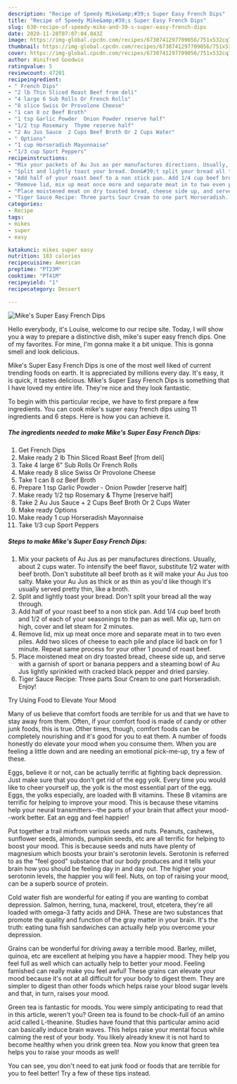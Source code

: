```yaml
---
description: "Recipe of Speedy Mike&amp;#39;s Super Easy French Dips"
title: "Recipe of Speedy Mike&amp;#39;s Super Easy French Dips"
slug: 630-recipe-of-speedy-mike-and-39-s-super-easy-french-dips
date: 2020-11-28T07:07:04.843Z
image: https://img-global.cpcdn.com/recipes/6730741297709056/751x532cq70/mikes-super-easy-french-dips-recipe-main-photo.jpg
thumbnail: https://img-global.cpcdn.com/recipes/6730741297709056/751x532cq70/mikes-super-easy-french-dips-recipe-main-photo.jpg
cover: https://img-global.cpcdn.com/recipes/6730741297709056/751x532cq70/mikes-super-easy-french-dips-recipe-main-photo.jpg
author: Winifred Goodwin
ratingvalue: 5
reviewcount: 47201
recipeingredient:
- " French Dips"
- "2 lb Thin Sliced Roast Beef from deli"
- "4 large 6 Sub Rolls Or French Rolls"
- "8 slice Swiss Or Provolone Cheese"
- "1 can 8 oz Beef Broth"
- "1 tsp Garlic Powder  Onion Powder reserve half"
- "1/2 tsp Rosemary  Thyme reserve half"
- "2 Au Jus Sauce  2 Cups Beef Broth Or 2 Cups Water"
- " Options"
- "1 cup Horseradish Mayonnaise"
- "1/3 cup Sport Peppers"
recipeinstructions:
- "Mix your packets of Au Jus as per manufactures directions. Usually, about 2 cups water. To intensify the beef flavor, substitute 1/2 water with beef broth. Don&#39;t substitute all beef broth as it will make your Au Jus too salty.  Make your Au Jus as thick or as thin as you&#39;d like though it&#39;s usually served pretty thin, like a broth."
- "Split and lightly toast your bread. Don&#39;t split your bread all the way through."
- "Add half of your roast beef to a non stick pan. Add 1/4 cup beef broth and 1/2 of each of your seasonings to the pan as well. Mix up, turn on high, cover and let steam for 2 minutes."
- "Remove lid, mix up meat once more and separate meat in to two even piles. Add two slices of cheese to each pile and place lid back on for 1 minute. Repeat same process for your other 1 pound of roast beef."
- "Place moistened meat on dry toasted bread, cheese side up, and serve with a garnish of sport or banana peppers and a steaming bowl of Au Jus lightly sprinkled with cracked black pepper and dried parsley."
- "Tiger Sauce Recipe: Three parts Sour Cream to one part Horseradish. Enjoy!"
categories:
- Recipe
tags:
- mikes
- super
- easy

katakunci: mikes super easy 
nutrition: 183 calories
recipecuisine: American
preptime: "PT23M"
cooktime: "PT41M"
recipeyield: "1"
recipecategory: Dessert

---
```



![Mike&#39;s Super Easy French Dips](https://img-global.cpcdn.com/recipes/6730741297709056/751x532cq70/mikes-super-easy-french-dips-recipe-main-photo.jpg)

Hello everybody, it's Louise, welcome to our recipe site. Today, I will show you a way to prepare a distinctive dish, mike&#39;s super easy french dips. One of my favorites. For mine, I'm gonna make it a bit unique. This is gonna smell and look delicious.



Mike&#39;s Super Easy French Dips is one of the most well liked of current trending foods on earth. It is appreciated by millions every day. It's easy, it is quick, it tastes delicious. Mike&#39;s Super Easy French Dips is something that I have loved my entire life. They're nice and they look fantastic.


To begin with this particular recipe, we have to first prepare a few ingredients. You can cook mike&#39;s super easy french dips using 11 ingredients and 6 steps. Here is how you can achieve it.

<!--inarticleads1-->

##### The ingredients needed to make Mike&#39;s Super Easy French Dips:

1. Get  French Dips
1. Make ready 2 lb Thin Sliced Roast Beef [from deli]
1. Take 4 large 6&#34; Sub Rolls Or French Rolls
1. Make ready 8 slice Swiss Or Provolone Cheese
1. Take 1 can 8 oz Beef Broth
1. Prepare 1 tsp Garlic Powder - Onion Powder [reserve half]
1. Make ready 1/2 tsp Rosemary &amp; Thyme [reserve half]
1. Take 2 Au Jus Sauce + 2 Cups Beef Broth Or 2 Cups Water
1. Make ready  Options
1. Make ready 1 cup Horseradish Mayonnaise
1. Take 1/3 cup Sport Peppers




<!--inarticleads2-->

##### Steps to make Mike&#39;s Super Easy French Dips:

1. Mix your packets of Au Jus as per manufactures directions. Usually, about 2 cups water. To intensify the beef flavor, substitute 1/2 water with beef broth. Don&#39;t substitute all beef broth as it will make your Au Jus too salty.  Make your Au Jus as thick or as thin as you&#39;d like though it&#39;s usually served pretty thin, like a broth.
1. Split and lightly toast your bread. Don&#39;t split your bread all the way through.
1. Add half of your roast beef to a non stick pan. Add 1/4 cup beef broth and 1/2 of each of your seasonings to the pan as well. Mix up, turn on high, cover and let steam for 2 minutes.
1. Remove lid, mix up meat once more and separate meat in to two even piles. Add two slices of cheese to each pile and place lid back on for 1 minute. Repeat same process for your other 1 pound of roast beef.
1. Place moistened meat on dry toasted bread, cheese side up, and serve with a garnish of sport or banana peppers and a steaming bowl of Au Jus lightly sprinkled with cracked black pepper and dried parsley.
1. Tiger Sauce Recipe: Three parts Sour Cream to one part Horseradish. Enjoy!




Try Using Food to Elevate Your Mood


Many of us believe that comfort foods are terrible for us and that we have to stay away from them. Often, if your comfort food is made of candy or other junk foods, this is true. Other times, though, comfort foods can be completely nourishing and it's good for you to eat them. A number of foods honestly do elevate your mood when you consume them. When you are feeling a little down and are needing an emotional pick-me-up, try a few of these.

Eggs, believe it or not, can be actually terrific at fighting back depression. Just make sure that you don't get rid of the egg yolk. Every time you would like to cheer yourself up, the yolk is the most essential part of the egg. Eggs, the yolks especially, are loaded with B vitamins. These B vitamins are terrific for helping to improve your mood. This is because these vitamins help your neural transmitters--the parts of your brain that affect your mood--work better. Eat an egg and feel happier!

Put together a trail mixfrom various seeds and nuts. Peanuts, cashews, sunflower seeds, almonds, pumpkin seeds, etc are all terrific for helping to boost your mood. This is because seeds and nuts have plenty of magnesium which boosts your brain's serotonin levels. Serotonin is referred to as the "feel good" substance that our body produces and it tells your brain how you should be feeling day in and day out. The higher your serotonin levels, the happier you will feel. Nuts, on top of raising your mood, can be a superb source of protein.

Cold water fish are wonderful for eating if you are wanting to combat depression. Salmon, herring, tuna, mackerel, trout, etcetera, they're all loaded with omega-3 fatty acids and DHA. These are two substances that promote the quality and function of the gray matter in your brain. It's the truth: eating tuna fish sandwiches can actually help you overcome your depression. 

Grains can be wonderful for driving away a terrible mood. Barley, millet, quinoa, etc are excellent at helping you have a happier mood. They help you feel full as well which can actually help to better your mood. Feeling famished can really make you feel awful! These grains can elevate your mood because it's not at all difficult for your body to digest them. They are simpler to digest than other foods which helps raise your blood sugar levels and that, in turn, raises your mood.

Green tea is fantastic for moods. You were simply anticipating to read that in this article, weren't you? Green tea is found to be chock-full of an amino acid called L-theanine. Studies have found that this particular amino acid can basically induce brain waves. This helps raise your mental focus while calming the rest of your body. You likely already knew it is not hard to become healthy when you drink green tea. Now you know that green tea helps you to raise your moods as well!

You can see, you don't need to eat junk food or foods that are terrible for you to feel better! Try  a few  of  these  tips  instead.

